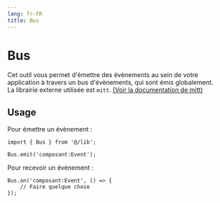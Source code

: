 ```yaml
---
lang: fr-FR
title: Bus
---
```


# Bus

Cet outil vous permet d'émettre des évènements au sein de votre application à travers un bus d'évènements, qui sont émis globalement.\
La librairie externe utilisée est `mitt`. [(Voir la documentation de mitt)](https://github.com/developit/mitt)

## Usage

Pour émettre un évènement :

```ts:no-line-numbers
import { Bus } from '@/lib';

Bus.emit('composant:Event');
```

Pour recevoir un évènement :

```ts:no-line-numbers
Bus.on('composant:Event', () => {
	// Faire quelque chose
});
```
